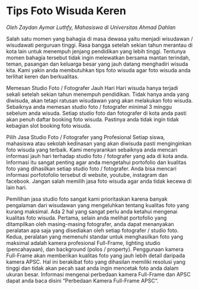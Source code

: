 # Tips Foto Wisuda Keren

_Oleh Zaydan Aymar Luthfy, Mahasiswa di Universitas Ahmad Dahlan_

Salah satu momen yang bahagia di masa dewasa yaitu menjadi wisudawan / wisudawati perguruan tinggi. Rasa bangga setelah sekian tahun merantau di kota lain untuk menempuh jenjang pendidikan yang lebih tinggi. Tentunya momen bahagia tersebut tidak ingin melewatkan bersama mantan terindah, teman, pasangan dan keluarga besar yang jauh datang menghadiri wisuda kita. Kami yakin anda membutuhkan tips foto wisuda agar foto wisuda anda terlihat keren dan berkualitas.

Memesan Studio Foto / Fotografer Jauh Hari
Hari wisuda hanya terjadi sekali setelah sekian tahun menempuh pendidikan. Tidak hanya anda yang diwisuda, akan tetapi ratusan wisudawan yang akan melakukan foto wisuda. Sebaiknya anda memesan studio foto / fotografer minimal 3 minggu sebelum anda wisuda. Setiap studio foto dan fotografer di kota anda pasti akan penuh daftar booking foto wisuda. Pastinya anda tidak ingin tidak kebagian slot booking foto wisuda.

Pilih Jasa Studio Foto / Fotografer yang Profesional
Setiap siswa, mahasiswa atau sekolah kedinasan yang akan diwisuda pasti menginginkan foto wisuda yang terbaik. Kami menyarankan sebaiknya anda mencari informasi jauh hari terhadap studio foto / fotografer yang ada di kota anda. Informasi itu sangat penting agar anda mengetahui portofolio dan kualitas foto yang dihasilkan setiap studio foto / fotografer. Anda bisa mencari informasi porfotofolio tersebut di website, youtube, instagram dan facebook. Jangan salah memilih jasa foto wisuda agar anda tidak kecewa di lain hari.

Pemilihan jasa studio foto sangat kami prioritaskan karena banyak pengalaman dari wisudawan yang mengeluhkan tentang kualitas foto yang kurang maksimal. Ada 2 hal yang sangat perlu anda ketahui mengenai kualitas foto wisuda. Pertama, selain anda melihat portofolio yang ditampilkan oleh masing-masing fotografer, anda dapat menanyakan peralatan apa saja yang disediakan oleh setiap fotografer / studio foto. Kedua, peralatan yang memenuhi standar untuk menghasilkan foto yang maksimal adalah kamera profesional Full-Frame, lighting studio (pencahayaan), dan background (polos / property). Penggunaan kamera Full-Frame akan memberikan kualitas foto yang jauh lebih detail daripada kamera APSC. Hal ini berakibat foto yang dihasilan memiliki resolusi yang tinggi dan tidak akan pecah saat anda ingin mencetak foto anda dalam ukuran besar. Informasi mengenai perbedaan kamera Full-Frame dan APSC dapat anda baca disini “Perbedaan Kamera Full-Frame APSC“.

